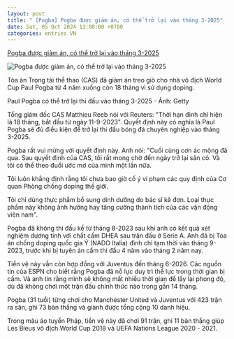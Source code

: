 ```yaml
---
layout: post
title: " [Pogba] Pogba được giảm án, có thể trở lại vào tháng 3-2025"
date: Sat, 05 Oct 2024 13:00:00 +0700
categories: entries VN
---
```

[Pogba được giảm án, có thể trở lại vào tháng 3-2025](https://tuoitre.vn/pogba-duoc-giam-an-co-the-tro-lai-vao-thang-3-2025-20241005045908295.htm)

![Pogba được giảm án, có thể trở lại vào tháng 3-2025](https://cdn1.tuoitre.vn/thumb_w/1200/471584752817336320/2024/10/5/capture-1728079060149833898309-0-0-320-612-crop-17280792855371006483707.png)

Tòa án Trọng tài thể thao (CAS) đã giảm án treo giò cho nhà vô địch World Cup Paul Pogba từ 4 năm xuống còn 18 tháng vì sử dụng doping.

Paul Pogba có thể trở lại thi đấu vào tháng 3-2025 - Ảnh: Getty

Tổng giám đốc CAS Matthieu Reeb nói với Reuters: "Thời hạn đình chỉ hiện là 18 tháng, bắt đầu từ ngày 11-9-2023". Quyết định này có nghĩa là Paul Pogba sẽ đủ điều kiện để trở lại thi đấu bóng đá chuyên nghiệp vào tháng 3-2025.

Pogba rất vui mừng với quyết định này. Anh nói: "Cuối cùng cơn ác mộng đã qua. Sau quyết định của CAS, tôi rất mong chờ đến ngày trở lại sân cỏ. Và tôi có thể theo đuổi ước mơ của mình một lần nữa.

Tôi luôn khẳng định rằng tôi chưa bao giờ cố ý vi phạm các quy định của Cơ quan Phòng chống doping thế giới.

Tôi chỉ dùng thực phẩm bổ sung dinh dưỡng do bác sĩ kê đơn. Loại thực phẩm này không ảnh hưởng hay tăng cường thành tích của các vận động viên nam".

Pogba đã không thi đấu kể từ tháng 8-2023 sau khi anh có kết quả xét nghiệm dương tính với chất cấm DHEA sau trận đấu ở Serie A. Anh đã bị Tòa án chống doping quốc gia Ý (NADO Italia) đình chỉ tạm thời vào tháng 9-2023, trước khi bị tuyên án cấm thi đấu 4 năm vào tháng 2 năm nay.

Tiền vệ này vẫn còn hợp đồng với Juventus đến tháng 6-2026. Các nguồn tin của ESPN cho biết rằng Pogba đã nỗ lực duy trì thể lực trong thời gian bị cấm. Và anh tin rằng mình sẽ không mất nhiều thời gian để lấy lại phong độ, dù đã không chơi một trận đấu chính thức nào trong gần 14 tháng.

Pogba (31 tuổi) từng chơi cho Manchester United và Juventus với 423 trận ra sân, ghi 73 bàn thắng và giành được tổng cộng 10 danh hiệu.

Trong màu áo tuyển Pháp, tiền vệ này đã chơi 91 trận, ghi 11 bàn thắng giúp Les Bleus vô địch World Cup 2018 và UEFA Nations League 2020 - 2021.

